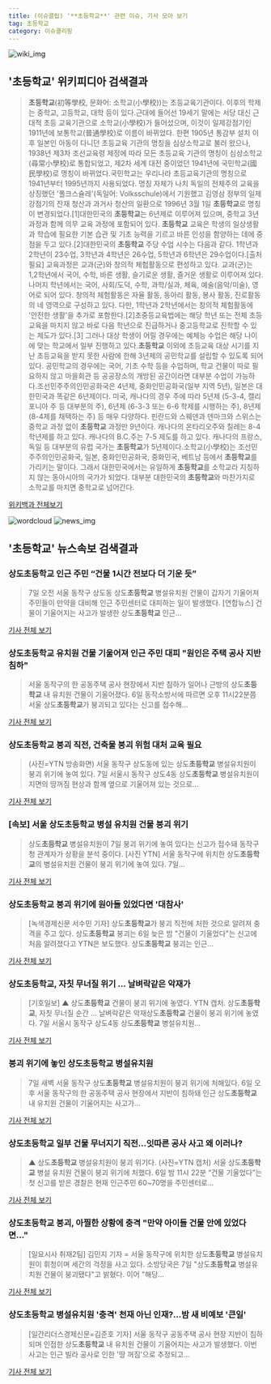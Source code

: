 ```yaml
---
title: (이슈클립) '**초등학교**' 관련 이슈, 기사 모아 보기
tag: 초등학교
category: 이슈클리핑
---
```

![wiki_img](https://user-images.githubusercontent.com/42597476/44503234-41136a80-a6d0-11e8-9071-6fc6418eafe4.png)
## **'**초등학교**'** 위키피디아 검색결과
>**초등학교**(初等學校, 문화어: 소학교(小學校))는 초등교육기관이다. 이후의 학제는 중학교, 고등학교, 대학 등이 있다.근대에 들어선 19세기 말에는 서당 대신 근대적 초등 교육기관으로 소학교(小學校)가 들어섰으며, 이것이 일제강점기인 1911년에 보통학교(普通學校)로 이름이 바뀌었다. 한편 1905년 통감부 설치 이후 일본인 아동이 다니던 초등교육 기관의 명칭을 심상소학교로 불러 왔으나, 1938년 제3차 조선교육령 제정에 따라 모든 초등교육 기관의 명칭이 심상소학교(尋常小學校)로 통합되었고, 제2차 세계 대전 중이었던 1941년에 국민학교(國民學校)로 명칭이 바뀌었다.국민학교는 우리나라 초등교육기관의 명칭으로 1941년부터 1995년까지 사용되었다. 명칭 자체가 나치 독일의 전체주의 교육을 상징했던 '폴크스슐레'(독일어: Volksschule)에서 기원했고 김영삼 정부의 일제 강점기의 잔재 청산과 과거사 청산의 일환으로 1996년 3월 1일 **초등학교**로 명칭이 변경되었다.[1]대한민국의 **초등학교**는 6년제로 이루어져 있으며, 중학교 3년 과정과 함께 의무 교육 과정에 포함되어 있다. **초등학교** 교육은 학생의 일상생활과 학습에 필요한 기본 습관 및 기초 능력을 기르고 바른 인성을 함양하는 데에 중점을 두고 있다.[2]대한민국의 **초등학교** 주당 수업 시수는 다음과 같다. 1학년과 2학년이 23수업, 3학년과 4학년은 26수업, 5학년과 6학년은 29수업이다.[출처 필요] 교육과정은 교과(군)와 창의적 체험활동으로 편성하고 있다. 교과(군)는 1,2학년에서 국어, 수학, 바른 생활, 슬기로운 생활, 즐거운 생활로 이루어져 있다. 나머지 학년에서는 국어, 사회/도덕, 수학, 과학/실과, 체육, 예술(음악/미술), 영어로 되어 있다. 창의적 체험활동은 자율 활동, 동아리 활동, 봉사 활동, 진로활동의 네 영역으로 구성하고 있다. 다만, 1학년과 2학년에서는 창의적 체험활동에 '안전한 생활'을 추가로 포함한다.[2]초중등교육법에는 해당 학년 또는 전체 초등교육을 마치지 않고 바로 다음 학년으로 진급하거나 중고등학교로 진학할 수 있는 제도가 있다.[3] 그러나 대상 학생이 어릴 경우에는 예체능 수업은 해당 나이에 맞는 학교에서 일부 진행하고 있다.**초등학교** 이외에 초등교육 대상 시기를 지난 초등교육을 받지 못한 사람에 한해 3년제의 공민학교를 설립할 수 있도록 되어 있다. 공민학교의 경우에는 국어, 기초 수학 등을 수업하며, 학교 건물이 따로 필요하지 않고 마을회관 등 공공장소의 개방된 공간이라면 대부분 수업이 가능하다.조선민주주의인민공화국은 4년제, 중화인민공화국(일부 지역 5년), 일본은 대한민국과 똑같은 6년제이다. 미국, 캐나다의 경우 주에 따라 5년제 (5-3-4, 캘리포니아 주 등 대부분의 주), 6년제 (6-3-3 또는 6-6 학제를 시행하는 주), 8년제 (8-4제를 채택하는 주) 등 매우 다양하다. 핀란드와 스웨덴과 덴마크와 스위스는 중학교 과정 없이 **초등학교** 과정만 9년이다. 캐나다의 온타리오주와 칠레는 8-4학년제를 하고 있다. 캐나다의 B.C.주는 7-5 제도를 하고 있다. 캐나다의 프랑스, 독일 등 대부분의 유럽 국가는 **초등학교**가 5년제이다.소학교(小學校)는 조선민주주의인민공화국, 일본, 중화인민공화국, 중화민국, 베트남 등에서 **초등학교**를 가리키는 말이다. 그래서 대한민국에서는 유일하게 **초등학교**를 소학교라 지칭하지 않는 동아시아의 국가가 되었다. 대부분 대한민국의 **초등학교**와 마찬가지로 소학교를 마치면 중학교로 넘어간다.

<a href="https://ko.wikipedia.org/wiki/초등학교" target="_blank">위키백과 전체보기</a>

![wordcloud](https://s3.ap-northeast-2.amazonaws.com/lyrics101-wordcloud/2018-09-07-1536258656.png)
![news_img](https://user-images.githubusercontent.com/42597476/44507050-1206f400-a6e4-11e8-8d98-7ffbfebb353f.png)
## **'**초등학교**'** 뉴스속보 검색결과
### 상도**초등학교** 인근 주민 “건물 1시간 전보다 더 기운 듯”

>7일 오전 서울 동작구 상도동 상도**초등학교** 병설유치원 건물이 갑자기 기울어져 주민들이 만약을 대비해 인근 주민센터로 대피하는 일이 발생했다. [연합뉴스] 건물이 기울어지는 사고가 발생한 상도**초등학교** 인근...

<a href="http://news.joins.com/article/olink/22542187" target="_blank">기사 전체 보기</a>

### 상도**초등학교** 유치원 건물 기울어져 인근 주민 대피 "원인은 주택 공사 지반 침하"

>서울 동작구의 한 공동주택 공사 현장에서 지반 침하가 일어나 근방의 상도**초등학교** 내 유치원 건물이 기울어졌다. 6일 동작소방서에 따르면 오후 11시22분쯤 서울 상도**초등학교**가 붕괴되고 있다는 신고를 접수해...

<a href="http://www.kukinews.com/news/article.html?no=583427" target="_blank">기사 전체 보기</a>

### 상도**초등학교** 붕괴 직전, 건축물 붕괴 위험 대처 교육 필요

>(사진=YTN 방송화면) 서울 동작구 상도동에 있는 상도**초등학교** 병설유치원이 붕괴 위기에 놓여 있다. 7일 서울시 동작구 상도4동 상도**초등학교** 병설유치원이 지면의 땅꺼짐 현상과 함께 옆으로 기울어져 있는 것으로...

<a href="http://www.anewsa.com/detail.php?number=1368385&thread=09r02" target="_blank">기사 전체 보기</a>

### [속보] 서울 상도**초등학교** 병설 유치원 건물 붕괴 위기

>상도**초등학교** 병설유치원이 7일 붕괴 위기에 놓여 있다는 신고가 접수돼 동작구청 관계자가 상황을 분석 중이다. [사진 YTN] 서울 동작구에 위치한 상도**초등학교**의 병설유치원 건물이 붕괴 위기에 놓여 있다. 7일...

<a href="http://news.joins.com/article/olink/22542169" target="_blank">기사 전체 보기</a>

### 상도**초등학교** 붕괴 위기에 원아들 있었다면 '대참사'

>[녹색경제신문 서수민 기자] 상도**초등학교**가 붕괴 직전에 처한 것으로 알려져 충격을 주고 있다. 상도**초등학교** 붕괴는 6일 늦은 밤 "건물이 기울었다"는 신고에 처음 알려졌다고 YTN은 보도했다. 상도**초등학교** 붕괴는 인근...

<a href="http://www.greened.kr/news/articleView.html?idxno=74569" target="_blank">기사 전체 보기</a>

### 상도**초등학교**, 자칫 무너질 위기 … 날벼락같은 악재가

>[기호일보] ▲ 상도**초등학교** 건물이 붕괴 위기에 놓였다. YTN 캡처. 상도**초등학교**, 자칫 무너질 순간 … 날벼락같은 악재상도**초등학교** 건물이 붕괴 위기에 놓였다. 7일 서울시 동작구 상도4동 상도**초등학교** 병설유치원...

<a href="http://www.kihoilbo.co.kr/?mod=news&act=articleView&idxno=767808" target="_blank">기사 전체 보기</a>

### 붕괴 위기에 놓인 상도**초등학교** 병설유치원

>7일 새벽 서울 동작구 상도**초등학교** 병설유치원이 붕괴 위기에 처해있다. 6일 오후 서울 동작구의 한 공동주택 공사 현장에서 지반이 침하돼 인근 상도**초등학교** 내 유치원 건물이 기울어지는 사고가...

<a href="http://news1.kr/photos/view/?3289972" target="_blank">기사 전체 보기</a>

### 상도**초등학교** 일부 건물 무너지기 직전…잇따른 공사 사고 왜 이러나?

>▲ 상도**초등학교** 병설유치원이 붕괴 위기다. (사진=YTN 캡처) 서울 상도**초등학교** 병설 유치원 건물이 붕괴 위기에 처했다. 6일 밤 11시 22분 “건물 기울었다”는 첫 신고를 받은 경찰은 현재 인근주민 60~70명을 주민센터로...

<a href="http://www.ecomedia.co.kr/news/newsview.php?ncode=1065541587976955" target="_blank">기사 전체 보기</a>

### 상도**초등학교** 붕괴, 아찔한 상황에 충격 "만약 아이들 건물 안에 있었다면…"

>[일요시사 취재2팀]  김민지 기자 = 서울 동작구에 위치한 상도**초등학교** 병설유치원이 휘청이며 세간의 걱정을 사고 있다. 소방당국은 7일 "상도**초등학교** 병설유치원 건물이 붕괴됐다"고 밝혔다. 이어 "해당...

<a href="http://www.ilyosisa.co.kr/news/articleView.html?idxno=151810" target="_blank">기사 전체 보기</a>

### 상도**초등학교** 병설유치원 '충격' 천재 아닌 인재?…밤 새 비예보 '큰일'

>[일간리더스경제신문=김준호 기자] 서울 동작구 공동주택 공사 현장 지반이 침하되며 인접한 상도**초등학교** 내 유치원 건물이 기울어지는 사고가 발생했다. 이번 사고는 인근 빌라 공사로 인한 '땅 꺼짐'으로 추정되고...

<a href="http://leaders.asiae.co.kr/news/articleView.html?idxno=74192" target="_blank">기사 전체 보기</a>


